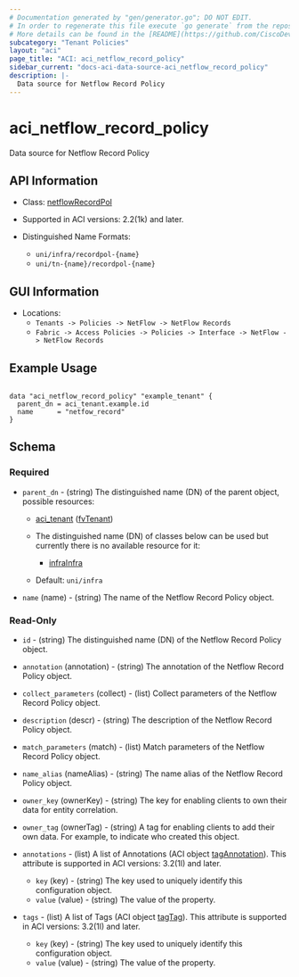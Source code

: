 ```yaml
---
# Documentation generated by "gen/generator.go"; DO NOT EDIT.
# In order to regenerate this file execute `go generate` from the repository root.
# More details can be found in the [README](https://github.com/CiscoDevNet/terraform-provider-aci/blob/master/README.md).
subcategory: "Tenant Policies"
layout: "aci"
page_title: "ACI: aci_netflow_record_policy"
sidebar_current: "docs-aci-data-source-aci_netflow_record_policy"
description: |-
  Data source for Netflow Record Policy
---
```


# aci_netflow_record_policy #

Data source for Netflow Record Policy

## API Information ##

* Class: [netflowRecordPol](https://pubhub.devnetcloud.com/media/model-doc-latest/docs/app/index.html#/objects/netflowRecordPol/overview)

* Supported in ACI versions: 2.2(1k) and later.

* Distinguished Name Formats:
  - `uni/infra/recordpol-{name}`
  - `uni/tn-{name}/recordpol-{name}`

## GUI Information ##

* Locations:
  - `Tenants -> Policies -> NetFlow -> NetFlow Records`
  - `Fabric -> Access Policies -> Policies -> Interface -> NetFlow -> NetFlow Records`

## Example Usage ##

```hcl

data "aci_netflow_record_policy" "example_tenant" {
  parent_dn = aci_tenant.example.id
  name      = "netfow_record"
}

```

## Schema ##

### Required ###

* `parent_dn` - (string) The distinguished name (DN) of the parent object, possible resources:
  - [aci_tenant](https://registry.terraform.io/providers/CiscoDevNet/aci/latest/docs/resources/tenant) ([fvTenant](https://pubhub.devnetcloud.com/media/model-doc-latest/docs/app/index.html#/objects/fvTenant/overview))
  - The distinguished name (DN) of classes below can be used but currently there is no available resource for it:
    - [infraInfra](https://pubhub.devnetcloud.com/media/model-doc-latest/docs/app/index.html#/objects/infraInfra/overview)

  - Default: `uni/infra`
  
* `name` (name) - (string) The name of the Netflow Record Policy object.

### Read-Only ###

* `id` - (string) The distinguished name (DN) of the Netflow Record Policy object.
* `annotation` (annotation) - (string) The annotation of the Netflow Record Policy object.
* `collect_parameters` (collect) - (list) Collect parameters of the Netflow Record Policy object.
* `description` (descr) - (string) The description of the Netflow Record Policy object.
* `match_parameters` (match) - (list) Match parameters of the Netflow Record Policy object.
* `name_alias` (nameAlias) - (string) The name alias of the Netflow Record Policy object.
* `owner_key` (ownerKey) - (string) The key for enabling clients to own their data for entity correlation.
* `owner_tag` (ownerTag) - (string) A tag for enabling clients to add their own data. For example, to indicate who created this object.

* `annotations` - (list) A list of Annotations (ACI object [tagAnnotation](https://pubhub.devnetcloud.com/media/model-doc-latest/docs/app/index.html#/objects/tagAnnotation/overview)). This attribute is supported in ACI versions: 3.2(1l) and later.
  * `key` (key) - (string) The key used to uniquely identify this configuration object.
  * `value` (value) - (string) The value of the property.

* `tags` - (list) A list of Tags (ACI object [tagTag](https://pubhub.devnetcloud.com/media/model-doc-latest/docs/app/index.html#/objects/tagTag/overview)). This attribute is supported in ACI versions: 3.2(1l) and later.
  * `key` (key) - (string) The key used to uniquely identify this configuration object.
  * `value` (value) - (string) The value of the property.
